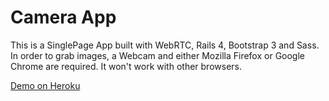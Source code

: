 # Camera App

This is a SinglePage App built with WebRTC, Rails 4, Bootstrap 3 and Sass. In order to grab images, a Webcam and either Mozilla Firefox or Google Chrome are required. It won't work with other browsers.

[Demo on Heroku](http://secret-hamlet-8254.herokuapp.com/)

